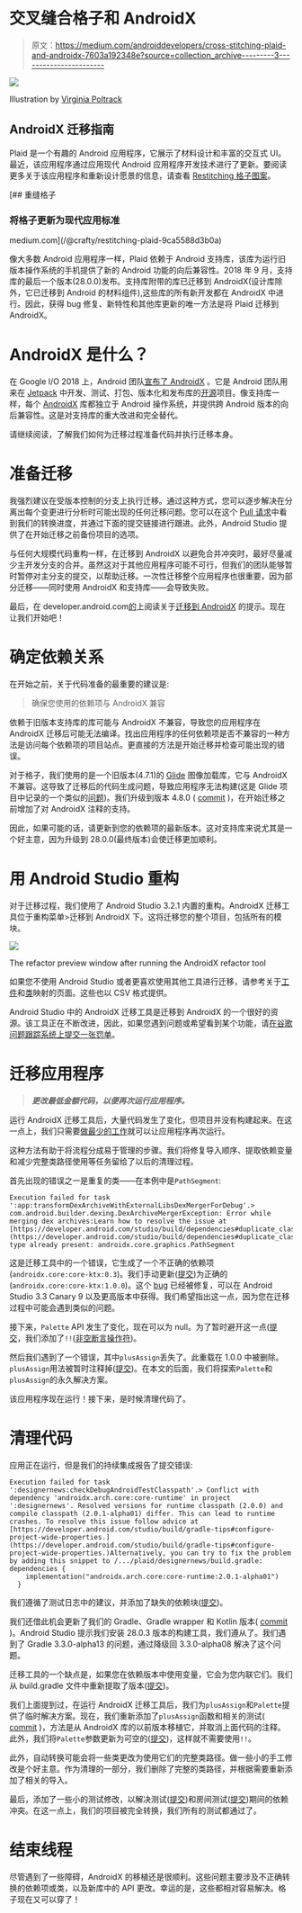 # 交叉缝合格子和 AndroidX

> 原文：<https://medium.com/androiddevelopers/cross-stitching-plaid-and-androidx-7603a192348e?source=collection_archive---------3----------------------->

![](img/75fd721034909a7ac6ab43e3d9915085.png)

Illustration by [Virginia Poltrack](https://twitter.com/vpoltrack)

## AndroidX 迁移指南

Plaid 是一个有趣的 Android 应用程序，它展示了材料设计和丰富的交互式 UI。最近，该应用程序通过应用现代 Android 应用程序开发技术进行了更新。要阅读更多关于该应用程序和重新设计愿景的信息，请查看 [Restitching 格子图案](/@crafty/restitching-plaid-9ca5588d3b0a)。

[](/@crafty/restitching-plaid-9ca5588d3b0a) [## 重缝格子

### 将格子更新为现代应用标准

medium.com](/@crafty/restitching-plaid-9ca5588d3b0a) 

像大多数 Android 应用程序一样，Plaid 依赖于 Android 支持库，该库为运行旧版本操作系统的手机提供了新的 Android 功能的向后兼容性。2018 年 9 月，支持库的最后一个版本(28.0.0)发布。支持库附带的库已迁移到 AndroidX(设计库除外，它已迁移到 Android 的材料组件),这些库的所有新开发都在 AndroidX 中进行。因此，获得 bug 修复、新特性和其他库更新的唯一方法是将 Plaid 迁移到 AndroidX。

# AndroidX 是什么？

在 Google I/O 2018 上，Android 团队[宣布了 AndroidX](https://android-developers.googleblog.com/2018/05/hello-world-androidx.html) 。它是 Android 团队用来在 [Jetpack](https://developer.android.com/jetpack/) 中开发、测试、打包、版本化和发布库的[开源](https://android.googlesource.com/platform/frameworks/support/+/androidx-master-dev)项目。像支持库一样，每个 [AndroidX](https://developer.android.com/jetpack/androidx/) 库都独立于 Android 操作系统，并提供跨 Android 版本的向后兼容性。这是对支持库的重大改进和完全替代。

请继续阅读，了解我们如何为迁移过程准备代码并执行迁移本身。

# 准备迁移

我强烈建议在受版本控制的分支上执行迁移。通过这种方式，您可以逐步解决在分离出每个变更进行分析时可能出现的任何迁移问题。您可以在这个 [Pull 请求](https://github.com/nickbutcher/plaid/pull/524)中看到我们的转换进度，并通过下面的提交链接进行跟进。此外，Android Studio 提供了在开始迁移之前备份项目的选项。

与任何大规模代码重构一样，在迁移到 AndroidX 以避免合并冲突时，最好尽量减少主开发分支的合并。虽然这对于其他应用程序可能不可行，但我们的团队能够暂时暂停对主分支的提交，以帮助迁移。一次性迁移整个应用程序也很重要，因为部分迁移——同时使用 AndroidX 和支持库——会导致失败。

最后，在 developer.android.com[的](https://developer.android.com/)上阅读关于[迁移到 AndroidX](https://developer.android.com/jetpack/androidx/migrate) 的提示。现在让我们开始吧！

# 确定依赖关系

在开始之前，关于代码准备的最重要的建议是:

> 确保您使用的依赖项与 AndroidX 兼容

依赖于旧版本支持库的库可能与 AndroidX 不兼容，导致您的应用程序在 AndroidX 迁移后可能无法编译。找出应用程序的任何依赖项是否不兼容的一种方法是访问每个依赖项的项目站点。更直接的方法是开始迁移并检查可能出现的错误。

对于格子，我们使用的是一个旧版本(4.7.1)的 [Glide](https://bumptech.github.io/glide/) 图像加载库，它与 AndroidX 不兼容。这导致了迁移后的代码生成问题，导致应用程序无法构建(这是 Glide 项目中记录的一个类似的[问题](https://github.com/bumptech/glide/issues/3126))。我们升级到版本 4.8.0 ( [commit](https://github.com/nickbutcher/plaid/pull/524/commits/6b23efa838d4e9f60a3e78ae324c0c4a43ec8de0) )，在开始迁移之前增加了对 AndroidX 注释的支持。

因此，如果可能的话，请更新到您的依赖项的最新版本。这对支持库来说尤其是一个好主意，因为升级到 28.0.0(最终版本)会使迁移更加顺利。

# 用 Android Studio 重构

对于迁移过程，我们使用了 Android Studio 3.2.1 内置的重构。AndroidX 迁移工具位于重构菜单>迁移到 AndroidX 下。这将迁移您的整个项目，包括所有的模块。

![](img/301f5d885b3751e215a9f7cf37ca7b06.png)

The refactor preview window after running the AndroidX refactor tool

如果您不使用 Android Studio 或者更喜欢使用其他工具进行迁移，请参考关于[工件](https://developer.android.com/jetpack/androidx/migrate#artifact_mappings)和[类](https://developer.android.com/jetpack/androidx/migrate#class_mappings)映射的页面。这些也以 CSV 格式提供。

Android Studio 中的 AndroidX 迁移工具是迁移到 AndroidX 的一个很好的资源。该工具正在不断改进，因此，如果您遇到问题或希望看到某个功能，请[在谷歌问题跟踪系统上提交一张罚单](https://issuetracker.google.com/issues/new?component=460323)。

# 迁移应用程序

> ***更改最低金额代码，以便再次运行应用程序。***

运行 AndroidX 迁移工具后，大量代码发生了变化，但项目并没有构建起来。在这一点上，我们只需要[做最少的工作](https://github.com/nickbutcher/plaid/compare/dd2ebf7f2de74809981e7c904c9ee22d16db5262...d2cefa384448f4d3fb92dec0ade25d9bd87efb63)就可以让应用程序再次运行。

这种方法有助于将流程分成易于管理的步骤。我们将修复导入顺序、提取依赖变量和减少完整类路径使用等任务留给了以后的清理过程。

首先出现的错误之一是重复的类——在本例中是`PathSegment`:

```
Execution failed for task ':app:transformDexArchiveWithExternalLibsDexMergerForDebug'.> com.android.builder.dexing.DexArchiveMergerException: Error while merging dex archives:Learn how to resolve the issue at [https://developer.android.com/studio/build/dependencies#duplicate_classes.](https://developer.android.com/studio/build/dependencies#duplicate_classes.)Program type already present: androidx.core.graphics.PathSegment
```

这是迁移工具中的一个错误，它生成了一个不正确的依赖项(`androidx.core:core-ktx:0.3`)。我们手动更新([提交](https://github.com/nickbutcher/plaid/pull/524/commits/8e60a351625b934a650b571dd67f4d206f96ac91))为正确的(`androidx.core:core-ktx:1.0.0`)。这个 [bug](https://issuetracker.google.com/issues/111260482) 已经被修复，可以在 Android Studio 3.3 Canary 9 以及更高版本中获得。我们希望指出这一点，因为您在迁移过程中可能会遇到类似的问题。

接下来，`Palette` API 发生了变化，现在可以为 null。为了暂时避开这一点([提交](https://github.com/nickbutcher/plaid/pull/524/commits/75b8ffd621693ac52a0ce243599cfcfd25242d5f)，我们添加了`!!`([非空断言操作符](https://kotlinlang.org/docs/reference/null-safety.html#the--operator))。

然后我们遇到了一个错误，其中`plusAssign`丢失了。此重载在 1.0.0 中被删除。`plusAssign`用法被暂时注释掉([提交](https://github.com/nickbutcher/plaid/pull/524/commits/d2cefa384448f4d3fb92dec0ade25d9bd87efb63))。在本文的后面，我们将探索`Palette`和`plusAssign`的永久解决方案。

该应用程序现在运行！接下来，是时候清理代码了。

# 清理代码

应用正在运行，但是我们的持续集成报告了提交错误:

```
Execution failed for task ':designernews:checkDebugAndroidTestClasspath'.> Conflict with dependency 'androidx.arch.core:core-runtime' in project ':designernews'. Resolved versions for runtime classpath (2.0.0) and compile classpath (2.0.1-alpha01) differ. This can lead to runtime crashes. To resolve this issue follow advice at [https://developer.android.com/studio/build/gradle-tips#configure-project-wide-properties.](https://developer.android.com/studio/build/gradle-tips#configure-project-wide-properties.)Alternatively, you can try to fix the problem by adding this snippet to /.../plaid/designernews/build.gradle: dependencies {
    implementation("androidx.arch.core:core-runtime:2.0.1-alpha01")
  }
```

我们遵循了测试日志中的建议，并添加了缺失的依赖块([提交](https://github.com/nickbutcher/plaid/pull/524/commits/aba91a9cd5a7a92dc5b9863a6b8c9f980597726b))。

我们还借此机会更新了我们的 Gradle、Gradle wrapper 和 Kotlin 版本( [commit](https://github.com/nickbutcher/plaid/pull/524/commits/b38f2cf74520693699fbcedcb0119778396ba0ec) )。Android Studio 提示我们安装 28.0.3 版本的构建工具，我们遵从了。我们遇到了 Gradle 3.3.0-alpha13 的问题，通过降级回 3.3.0-alpha08 解决了这个问题。

迁移工具的一个缺点是，如果您在依赖版本中使用变量，它会为您内联它们。我们从 build.gradle 文件中重新提取了版本([提交](https://github.com/nickbutcher/plaid/pull/524/commits/0c5a3d62a83ecf400de376f4b4e6e7c3a6bf3c2a))。

我们上面提到过，在运行 AndroidX 迁移工具后，我们为`plusAssign`和`Palette`提供了临时解决方案。现在，我们重新添加了`plusAssign`函数和相关的测试( [commit](https://github.com/nickbutcher/plaid/pull/524/commits/0a5a5a3d50ece0f671201e1183b971fb4a3e158a) )，方法是从 AndroidX 库的以前版本移植它，并取消上面代码的注释。此外，我们将`Palette`参数更新为可空的([提交](https://github.com/nickbutcher/plaid/pull/524/commits/7aad3005ea8ab222443f1a2ea34252e25328d677))，这样就不需要使用`!!`。

此外，自动转换可能会将一些类更改为使用它们的完整类路径。做一些小的手工修改是个好主意。作为清理的一部分，我们删除了完整的类路径，并根据需要重新添加了相关的导入。

最后，添加了一些小的测试修改，以解决测试([提交](https://github.com/nickbutcher/plaid/pull/524/commits/9715e2f8fdabc21b6d73e2f11f31982e90292461))和房间测试([提交](https://github.com/nickbutcher/plaid/pull/524/commits/a997200ec98b8466c427d5ac16eae94bae816da9))期间的依赖冲突。在这一点上，我们的项目被完全转换，我们所有的测试都通过了。

# 结束线程

尽管遇到了一些障碍，AndroidX 的移植还是很顺利。这些问题主要涉及不正确转换的依赖项或类，以及新库中的 API 更改。幸运的是，这些都相对容易解决。格子现在又可以穿了！